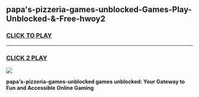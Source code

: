 
## papa's-pizzeria-games-unblocked-Games-Play-Unblocked-&-Free-hwoy2
<h3>
<a href="https://premium76.site?title=papa's-pizzeria-games-unblocked&ref=24A">CLICK TO PLAY</a></h3>
<hr>

<h3>
<a href="https://premium76.site?title=papa's-pizzeria-games-unblocked&ref=24A">CLICK 2 PLAY</a>
  
</h3>

<a href="https://premium76.site?title=papa's-pizzeria-games-unblocked&ref=24A"><img src="https://clearcache.store/games.png"></a>


**papa's-pizzeria-games-unblocked games unblocked: Your Gateway to Fun and Accessible Online Gaming**
